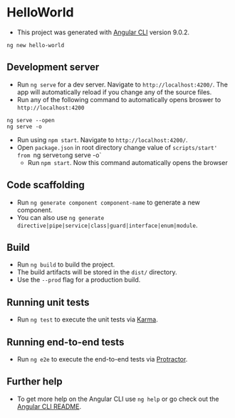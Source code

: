# HelloWorld
* This project was generated with [Angular CLI](https://github.com/angular/angular-cli) version 9.0.2.
```
ng new hello-world
```

## Development server
* Run `ng serve` for a dev server. Navigate to `http://localhost:4200/`. The app will automatically reload if you change any of the source files.
* Run any of the following command to automatically opens broswer to `http://localhost:4200`
```
ng serve --open
ng serve -o
```
* Run using `npm start`. Navigate to `http://localhost:4200/`.
* Open `package.json` in root directory change value of `scripts/start' from `ng serve` to `ng serve -o`
	* Run `npm start`. Now this command automatically opens the browser

## Code scaffolding
* Run `ng generate component component-name` to generate a new component. 
* You can also use `ng generate directive|pipe|service|class|guard|interface|enum|module`.

## Build
* Run `ng build` to build the project. 
* The build artifacts will be stored in the `dist/` directory. 
* Use the `--prod` flag for a production build.

## Running unit tests
* Run `ng test` to execute the unit tests via [Karma](https://karma-runner.github.io).

## Running end-to-end tests
* Run `ng e2e` to execute the end-to-end tests via [Protractor](http://www.protractortest.org/).

## Further help
* To get more help on the Angular CLI use `ng help` or go check out the [Angular CLI README](https://github.com/angular/angular-cli/blob/master/README.md).